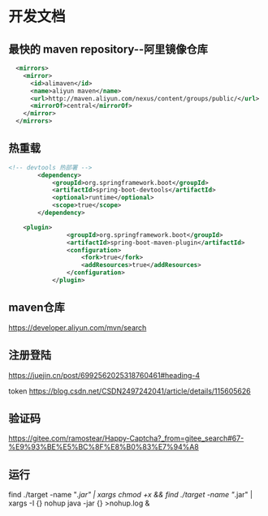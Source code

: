 # 开发文档

## 最快的 maven repository--阿里镜像仓库

``` xml
  <mirrors>
    <mirror>
      <id>alimaven</id>
      <name>aliyun maven</name>
      <url>http://maven.aliyun.com/nexus/content/groups/public/</url>
      <mirrorOf>central</mirrorOf>        
    </mirror>
  </mirrors>
```

## 热重载

``` xml
<!-- devtools 热部署 -->
		<dependency>
			<groupId>org.springframework.boot</groupId>
			<artifactId>spring-boot-devtools</artifactId>
			<optional>runtime</optional>
			<scope>true</scope>
		</dependency>

    <plugin>
				<groupId>org.springframework.boot</groupId>
				<artifactId>spring-boot-maven-plugin</artifactId>
				<configuration>
					<fork>true</fork>
					<addResources>true</addResources>
				</configuration>
			</plugin>
```

## maven仓库
https://developer.aliyun.com/mvn/search

## 注册登陆
https://juejin.cn/post/6992562025318760461#heading-4

token
https://blog.csdn.net/CSDN2497242041/article/details/115605626

## 验证码
https://gitee.com/ramostear/Happy-Captcha?_from=gitee_search#67-%E9%93%BE%E5%BC%8F%E8%B0%83%E7%94%A8

## 运行
find ./target -name "*.jar" | xargs chmod +x &&  find ./target -name "*.jar" | xargs -I {} nohup java -jar {} >nohup.log &

